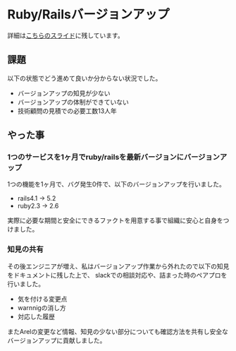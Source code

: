 # Ruby/Railsバージョンアップ

詳細は[こちらのスライド](https://speakerdeck.com/soarteclab/railsbaziyonatupushi-dong-wu-yu)に残しています。

## 課題
以下の状態でどう進めて良いか分からない状況でした。

* バージョンアップの知見が少ない
* バージョンアップの体制ができていない
* 技術顧問の見積での必要工数13人年

## やった事
### 1つのサービスを1ヶ月でruby/railsを最新バージョンにバージョンアップ
1つの機能を1ヶ月で、バグ発生0件で、以下のバージョンアップを行いました。
* rails4.1 -> 5.2
* ruby2.3 -> 2.6

実際に必要な期間と安全にできるファクトを用意する事で組織に安心と自身をつけました。

### 知見の共有
その後エンジニアが増え、私はバージョンアップ作業から外れたので以下の知見をドキュメントに残した上で、
slackでの相談対応や、詰まった時のペアプロを行いました。

* 気を付ける変更点
* warnnigの消し方
* 対応した履歴

またArelの変更など情報、知見の少ない部分についても確認方法を共有し安全なバージョンアップに貢献しました。
